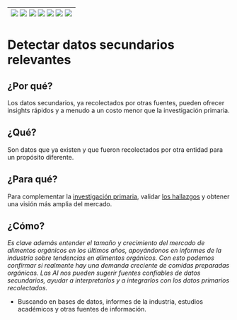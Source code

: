 <div align=right>

|[![](https://img.shields.io/badge/-Inicio-FFF?style=flat&logo=Emlakjet&logoColor=black)](/README.md) [![](https://img.shields.io/badge/-Introducción-FFF?style=flat)](/documentos/intro.md) [![](https://img.shields.io/badge/-Panorámica-FFF?style=flat)](/documentos/panorámica.md) [![](https://img.shields.io/badge/-Prompts-FFF?style=flat)](/documentos/prompts/README.md) [![](https://img.shields.io/badge/-Ingeniería_de_prompts-FFF?style=flat)](/documentos/ingenieriaDePrompts/README.md) [![](https://img.shields.io/badge/-Patrones-FFF?style=flat)](/documentos/ingenieriaDePrompts/patrones/README.md) [![](https://img.shields.io/badge/-casos_de_uso-FFF?style=flat)](/documentos/casosDeUso/README.md)|
|-|

</div>

# Detectar datos secundarios relevantes

## ¿Por qué?

Los datos secundarios, ya recolectados por otras fuentes, pueden ofrecer insights rápidos y a menudo a un costo menor que la investigación primaria.

## ¿Qué?

Son datos que ya existen y que fueron recolectados por otra entidad para un propósito diferente.

## ¿Para qué?

Para complementar la [investigación primaria](analisisDatos.md), validar [los hallazgos](encuestasEntrevistas.md) y obtener una visión más amplia del mercado.

## ¿Cómo?

*Es clave además entender el tamaño y crecimiento del mercado de alimentos orgánicos en los últimos años, apoyándonos en informes de la industria sobre tendencias en alimentos orgánicos. Con esto podemos confirmar si realmente hay una demanda creciente de comidas preparadas orgánicas. Las AI nos pueden sugerir fuentes confiables de datos secundarios, ayudar a interpretarlos y a integrarlos con los datos primarios recolectados.*

- Buscando en bases de datos, informes de la industria, estudios académicos y otras fuentes de información.
